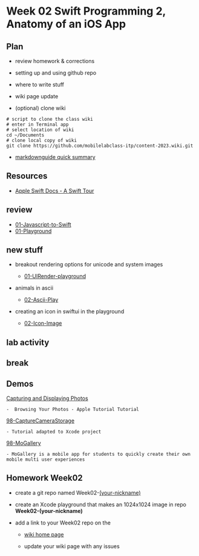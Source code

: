 # Week 02 Swift Programming 2, Anatomy of an iOS App

<!-- ## Review last week -->

<!-- - [01-MoLab-Notes](https://github.com/mobilelabclass-itp/content-2023/blob/main/assets/01-MoLab-Notes.pdf) -->

## Plan

- review homework & corrections

- setting up and using github repo

- where to write stuff

- wiki page update

- (optional) clone wiki

```
# script to clone the class wiki
# enter in Terminal app
# select location of wiki
cd ~/Documents
# clone local copy of wiki
git clone https://github.com/mobilelabclass-itp/content-2023.wiki.git
```

- [markdownguide quick summary](https://www.markdownguide.org/cheat-sheet/)

## Resources

- [Apple Swift Docs - A Swift Tour](https://docs.swift.org/swift-book/GuidedTour/GuidedTour.html)
<!-- - [Apple Swift Docs - for developer](https://developer.apple.com/documentation/swift) -->

## review

- [01-Javascript-to-Swift](https://github.com/mobilelabclass-itp/01-Javascript-to-Swift)
- [01-Playground](https://github.com/mobilelabclass-itp/01-Playground)

## new stuff

- breakout rendering options for unicode and system images

  - [01-UIRender-playground](https://github.com/mobilelabclass-itp/01-UIRender-playground)

- animals in ascii

  - [02-Ascii-Play](https://github.com/mobilelabclass-itp/02-Ascii-Play)

- creating an icon in swiftui in the playground

  - [02-Icon-Image](https://github.com/mobilelabclass-itp/02-Icon-Image)

## lab activity

## break

## Demos

[Capturing and Displaying Photos](https://developer.apple.com/tutorials/sample-apps/capturingphotos-browsephotos)

    -  Browsing Your Photos - Apple Tutorial Tutorial

[98-CaptureCameraStorage](https://github.com/mobilelabclass-itp/98-CaptureCameraStorage)

    - Tutorial adapted to Xcode project

[98-MoGallery](https://github.com/mobilelabclass-itp/98-MoGallery)

    - MoGallery is a mobile app for students to quickly create their own mobile multi user experiences

## Homework Week02

- create a git repo named Week02-[(your-nickname)](https://en.wikipedia.org/wiki/Nickname)

- create an Xcode playground that makes an 1024x1024 image in repo **Week02-(your-nickname)**

- add a link to your Week02 repo on the

  - [wiki home page](https://github.com/mobilelabclass-itp/content-2023/wiki)

  - update your wiki page with any issues
